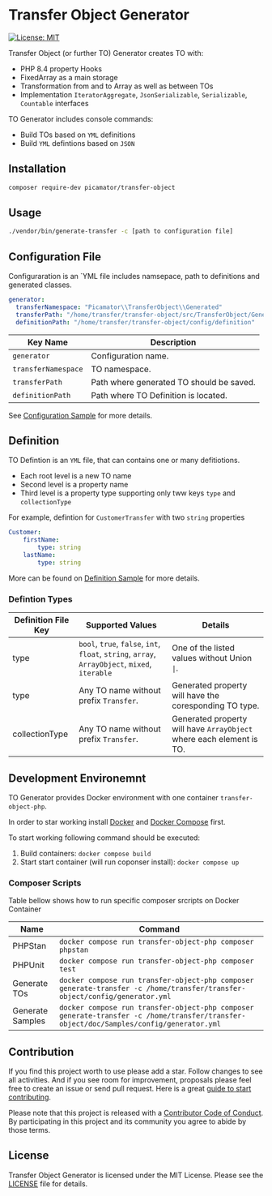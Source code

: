Transfer Object Generator
==========================
[![License: MIT](https://img.shields.io/badge/License-MIT-yellow.svg)](https://opensource.org/licenses/MIT)

Transfer Object (or further TO) Generator creates TO with:

- PHP 8.4 property Hooks
- FixedArray as a main storage
- Transformation from and to Array as well as between TOs
- Implementation `IteratorAggregate`, `JsonSerializable`, `Serializable`, `Countable` interfaces

TO Generator includes console commands:

- Build TOs based on `YML` definitions
- Build `YML` defintions based on `JSON`

Installation
------------

```bash
composer require-dev picamator/transfer-object
```

Usage
-----

```bash
./vendor/bin/generate-transfer -c [path to configuration file]
```

Configuration File
------------------

Configuraration is an `YML file includes namsepace, path to definitions and generated classes.

```yml
generator:
  transferNamespace: "Picamator\\TransferObject\\Generated"
  transferPath: "/home/transfer/transfer-object/src/TransferObject/Generated"
  definitionPath: "/home/transfer/transfer-object/config/definition"
```

| Key Name | Description                              |
| ---|------------------------------------------|
| `generator` | Configuration name.                      |
| `transferNamespace` | TO namespace.                            |
| `transferPath` | Path where generated TO should be saved. |
| `definitionPath` | Path where TO Definition is located.     |

See [Configuration Sample](/doc/Samples/config/generator.yml) for more details.

Definition
----------
TO Defintion is an `YML` file, that can contains one or many defitiotions.

 - Each root level is a new TO name
 - Second level is a property name
 - Third level is a property type supporting only tww keys `type` and `collectionType`

For example, defintion for `CustomerTransfer` with two `string` properties

```yml
Customer:
    firstName:
        type: string
    lastName:
        type: string
```

More can be found on [Definition Sample](/doc/Samples/config/definition) for more details.

### Defintion Types
| Definition File Key | Supported Values                                                                               | Details                                                              |
|---------------------|------------------------------------------------------------------------------------------------|----------------------------------------------------------------------|
| type                | `bool`, `true`, `false`, `int`, `float`, `string`, `array`, `ArrayObject`, `mixed`, `iterable` | One of the listed values without Union `\|`.                         |
| type                | Any TO name without prefix `Transfer`.                                                         | Generated property will have the coresponding TO type.               |
| collectionType      | Any TO name without prefix `Transfer`.                                                         | Generated property will have `ArrayObject` where each element is TO. |


Development Environemnt
-----------------------
TO Generator provides Docker environment with one container `transfer-object-php`.

In order to star working install [Docker](https://docs.docker.com/engine/install/) and [Docker Compose](https://docs.docker.com/compose/install/) first.

To start working following command should be executed:

1. Build containers: `docker compose build`
2. Start start container (will run coponser install): `docker compose up`

### Composer Scripts
Table bellow shows how to run specific composer srcripts on Docker Container

| Name             | Command                                                                 |
|------------------|-------------------------------------------------------------------------|
| PHPStan          | `docker compose run transfer-object-php composer phpstan`               ||
| PHPUnit          | `docker compose run transfer-object-php composer test`                  |
| Generate TOs     | `docker compose run transfer-object-php composer generate-transfer -c /home/transfer/transfer-object/config/generator.yml` |
| Generate Samples | `docker compose run transfer-object-php composer generate-transfer -c /home/transfer/transfer-object/doc/Samples/config/generator.yml` |

Contribution
------------
If you find this project worth to use please add a star. Follow changes to see all activities.
And if you see room for improvement, proposals please feel free to create an issue or send pull request.
Here is a great [guide to start contributing](https://guides.github.com/activities/contributing-to-open-source/).

Please note that this project is released with a [Contributor Code of Conduct](http://contributor-covenant.org/version/1/4/).
By participating in this project and its community you agree to abide by those terms.

License
-------
Transfer Object Generator is licensed under the MIT License. Please see the [LICENSE](LICENSE) file for details.
